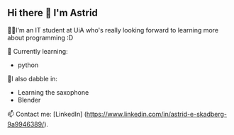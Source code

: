 ## Hi there 👋 I'm Astrid

<!--
**Astridesk/Astridesk** is a ✨ _special_ ✨ repository because its `README.md` (this file) appears on your GitHub profile.--->
  
 🧑‍🎓I'm an IT student at UiA who's really looking forward to learning more about programming :D
 
 🌱 Currently learning:
  - python

  🎷I also dabble in:
  - Learning the saxophone
  - Blender

 📫 Contact me: [LinkedIn] (https://www.linkedin.com/in/astrid-e-skadberg-9a9946389/).
  
